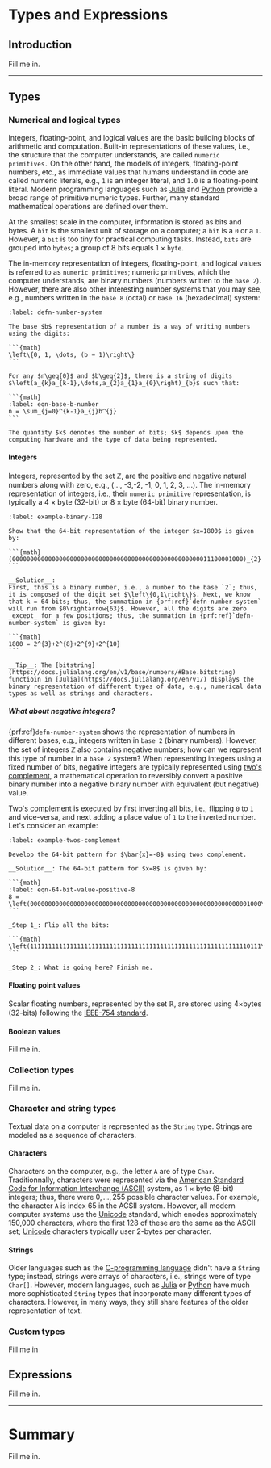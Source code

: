 # Types and Expressions 

## Introduction
Fill me in. 

---

## Types

### Numerical and logical types
Integers, floating-point, and logical values are the basic building blocks of arithmetic and computation. Built-in representations of these values, i.e., the structure that the computer understands, are called `numeric primitives.` On the other hand, the models of integers, floating-point numbers, etc., as immediate values that humans understand in code are called numeric literals, e.g., `1` is an integer literal, and `1.0` is a floating-point literal. Modern programming languages such as [Julia](https://docs.julialang.org) and [Python](https://www.python.org) provide a broad range of primitive numeric types. Further, many standard mathematical operations are defined over them. 

At the smallest scale in the computer, information is stored as bits and bytes. A `bit` is the smallest unit of storage on a computer; a `bit` is a `0` or a `1`. However, a `bit` is too tiny for practical computing tasks. Instead, `bits` are grouped into `bytes`; a group of 8 bits equals  1 $\times$ `byte`.  

The in-memory representation of integers, floating-point, and logical values is referred to as `numeric primitives`; numeric primitives, which the computer understands, are binary numbers (numbers written to the `base 2`). However, there are also other interesting number systems that you may see, e.g., numbers written in the `base 8` (octal) or `base 16` (hexadecimal) system:

````{prf:definition} Base $b$ numbers
:label: defn-number-system

The base $b$ representation of a number is a way of writing numbers using the digits:

```{math}
\left\{0, 1, \dots, (b − 1)\right\}
```

For any $n\geq{0}$ and $b\geq{2}$, there is a string of digits $\left(a_{k}a_{k-1},\dots,a_{2}a_{1}a_{0}\right)_{b}$ such that:

```{math}
:label: eqn-base-b-number
n = \sum_{j=0}^{k-1}a_{j}b^{j}
```

The quantity $k$ denotes the number of bits; $k$ depends upon the computing hardware and the type of data being represented.
````


#### Integers
Integers, represented by the set $\mathbb{Z}$, are the positive and negative natural numbers along with zero, e.g., ($\dots$, -3,-2, -1, 0, 1, 2, 3, $\dots$). The in-memory representation of integers, i.e., their `numeric primitive` representation, is typically a 4 $\times$ byte (32-bit) or 8 $\times$ byte (64-bit) binary number.

````{prf:example} 64-bit integer
:label: example-binary-128

Show that the 64-bit representation of the integer $x=1800$ is given by:

```{math}
(0000000000000000000000000000000000000000000000000000011100001000)_{2}
```

__Solution__:
First, this is a binary number, i.e., a number to the base `2`; thus, it is composed of the digit set $\left\{0,1\right\}$. Next, we know that k = 64-bits; thus, the summation in {prf:ref}`defn-number-system` will run from $0\rightarrow{63}$. However, all the digits are zero _except_ for a few positions; thus, the summation in {prf:ref}`defn-number-system` is given by:

```{math}
1800 = 2^{3}+2^{8}+2^{9}+2^{10}
```

__Tip__: The [bitstring](https://docs.julialang.org/en/v1/base/numbers/#Base.bitstring) functioin in [Julia](https://docs.julialang.org/en/v1/) displays the binary representation of different types of data, e.g., numerical data types as well as strings and characters.
````

##### What about negative integers?
{prf:ref}`defn-number-system` shows the representation of numbers in different bases, e.g., integers written in `base 2` (binary numbers). However, the set of integers $\mathbb{Z}$ also contains negative numbers; how can we represent this type of number in a `base 2` system? When representing integers using a fixed number of bits, negative integers are typically represented using [two's complement](https://en.wikipedia.org/wiki/Two%27s_complement), a mathematical operation to reversibly convert a positive binary number into a negative binary number with equivalent (but negative) value.

[Two's complement](https://en.wikipedia.org/wiki/Two%27s_complement) is executed by first inverting all bits, i.e., flipping `0` to `1` and vice-versa, and next adding a place value of `1` to the inverted number. Let's consider an example:

````{prf:example} Two's complement
:label: example-twos-complement

Develop the 64-bit pattern for $\bar{x}=-8$ using twos complement. 

__Solution__: The 64-bit patterm for $x=8$ is given by:

```{math}
:label: eqn-64-bit-value-positive-8
8 = \left(0000000000000000000000000000000000000000000000000000000000001000\right)_{2}
```

_Step 1_: Flip all the bits:

```{math}
\left(1111111111111111111111111111111111111111111111111111111111110111\right)_{2}
```

_Step 2_: What is going here? Finish me.

````

#### Floating point values
Scalar floating numbers, represented by the set $\mathbb{R}$, are stored using 4$\times$bytes (32-bits) following the [IEEE-754 standard](https://en.wikipedia.org/wiki/IEEE_754).

#### Boolean values
Fill me in.

### Collection types
Fill me in.

### Character and string types
Textual data on a computer is represented as the `String` type. Strings are modeled as a sequence of characters. 

#### Characters
Characters on the computer, e.g., the letter `A` are of type `Char`. Traditionnally, characters were represented via the [American Standard Code for Information Interchange (ASCII)](https://en.wikipedia.org/wiki/ASCII) system, as 1 $\times$ byte (8-bit) integers; thus, there were $0,\dots,255$ possible character values. For example, 
the character `A` is index 65 in the ACSII system. However, all modern computer systems use the [Unicode](https://en.wikipedia.org/wiki/Unicode) standard, which enodes approximately 150,000 characters, where the first 128 of these are the same as the ASCII set; [Unicode](https://en.wikipedia.org/wiki/Unicode) characters typically user 2-bytes per character.


#### Strings
Older languages such as the [C-programming language](https://en.wikipedia.org/wiki/C_(programming_language)) didn't have a `String` type; instead, strings were arrays of characters, i.e., strings were of type `Char[]`. However, modern languages, such as 
[Julia](https://docs.julialang.org) or [Python](https://www.python.org) have much more sophisticated `String` types that incorporate many different types of characters. However, in many ways, they still share features of the older representation of text.

### Custom types
Fill me in

## Expressions
Fill me in.

---

# Summary
Fill me in.